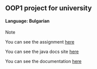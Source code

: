 ## OOP1 project for university

#### Language: Bulgarian

>[!NOTE]
>You can see the assignment [here](/assignment.pdf)
>
>You can see the java docs site [here](https://kaloyansvilenov.github.io/uni_oop1_project/)
>
>You can see the documentation [here](https://docs.google.com/document/d/1enWd49AI4u9NNGmGZlIVSQTLdA4Jaw7nRdaiR_dnPCA/edit?usp=sharing)
